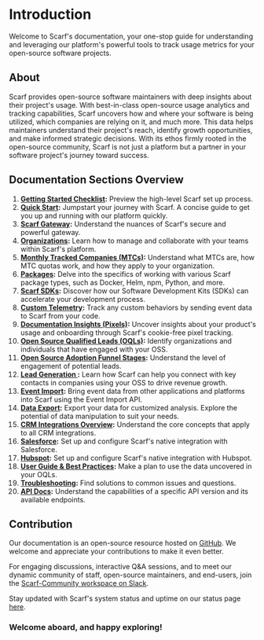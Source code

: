 # Introduction

Welcome to Scarf's documentation, your one-stop guide for understanding and leveraging our platform's powerful tools to track usage metrics for your open-source software projects.

## About

Scarf provides open-source software maintainers with deep insights about their project's usage. With best-in-class open-source usage analytics and tracking capabilities, Scarf uncovers how and where your software is being utilized, which companies are relying on it, and much more. This data helps maintainers understand their project's reach, identify growth opportunities, and make informed strategic decisions. With its ethos firmly rooted in the open-source community, Scarf is not just a platform but a partner in your software project's journey toward success.

## Documentation Sections Overview

1. **[Getting Started Checklist](/getting-started-checklist):** Preview the high-level Scarf set up process.
2. **[Quick Start](/quick-start):** Jumpstart your journey with Scarf. A concise guide to get you up and running with our platform quickly.
3. **[Scarf Gateway](/gateway):** Understand the nuances of Scarf's secure and powerful gateway.
4. **[Organizations](/organizations):** Learn how to manage and collaborate with your teams within Scarf's platform.
5. **[Monthly Tracked Companies (MTCs)](/mtc):** Understand what MTCs are, how MTC quotas work, and how they apply to your organization.
6. **[Packages](/packages):** Delve into the specifics of working with various Scarf package types, such as Docker, Helm, npm, Python, and more.
7. **[Scarf SDKs](/package-analytics):** Discover how our Software Development Kits (SDKs) can accelerate your development process.
8. **[Custom Telemetry](/custom-telemetry):** Track any custom behaviors by sending event data to Scarf from your code. 
9. **[Documentation Insights (Pixels)](/web-traffic):** Uncover insights about your product's usage and onboarding through Scarf's cookie-free pixel tracking.
10. **[Open Source Qualified Leads (OQLs)](/oql):** Identify organizations and individuals that have engaged with your OSS.
11. **[Open Source Adoption Funnel Stages](/funnel-stages):** Understand the level of engagement of potential leads.
12. **[Lead Generation ](/sales-prospecting):** Learn how Scarf can help you connect with key contacts in companies using your OSS to drive revenue growth.
13. **[Event Import](/event-import):** Bring event data from other applications and platforms into Scarf using the Event Import API.
14. **[Data Export](/data-export):** Export your data for customized analysis. Explore the potential of data manipulation to suit your needs.
15. **[CRM Integrations Overview](/crm-overview):** Understand the core concepts that apply to all CRM integrations.
16. **[Salesforce](/salesforce):** Set up and configure Scarf's native integration with Salesforce.
17. **[Hubspot](/hubspot):** Set up and configure Scarf's native integration with Hubspot.
18. **[User Guide & Best Practices](/user_best_practices):** Make a plan to use the data uncovered in your OQLs.
19. **[Troubleshooting](/troubleshooting):** Find solutions to common issues and questions.
20. **[API Docs](https://api-docs.scarf.sh/v2.html):** Understand the capabilities of a specific API version and its available endpoints.

## Contribution

Our documentation is an open-source resource hosted on [GitHub](https://github.com/scarf-sh/docs). We welcome and appreciate your contributions to make it even better.

For engaging discussions, interactive Q&A sessions, and to meet our dynamic community of staff, open-source maintainers, and end-users, join the [Scarf-Community workspace on Slack](https://tinyurl.com/scarf-community-slack).

Stay updated with Scarf's system status and uptime on our status page [here](https://status.scarf.sh).

### Welcome aboard, and happy exploring!
